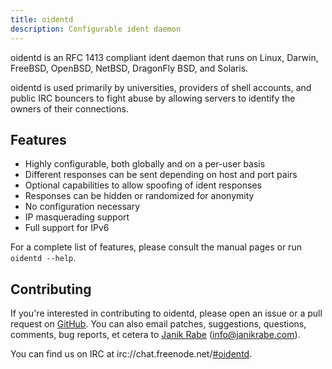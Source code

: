 ```yaml
---
title: oidentd
description: Configurable ident daemon
---
```


oidentd is an RFC 1413 compliant ident daemon that runs on Linux, Darwin,
FreeBSD, OpenBSD, NetBSD, DragonFly BSD, and Solaris.

oidentd is used primarily by universities, providers of shell accounts, and
public IRC bouncers to fight abuse by allowing servers to identify the owners
of their connections.

## Features

- Highly configurable, both globally and on a per-user basis
- Different responses can be sent depending on host and port pairs
- Optional capabilities to allow spoofing of ident responses
- Responses can be hidden or randomized for anonymity
- No configuration necessary
- IP masquerading support
- Full support for IPv6

For a complete list of features, please consult the manual pages
or run `oidentd --help`.

## Contributing

If you're interested in contributing to oidentd, please open an issue or a
pull request on [GitHub](https://github.com/janikrabe/oidentd). You can also
email patches, suggestions, questions, comments, bug reports, et cetera to
[Janik Rabe](https://janikrabe.com) (<info@janikrabe.com>).

You can find us on IRC at
irc://chat.freenode.net/[#oidentd](irc://chat.freenode.net/#oidentd).
